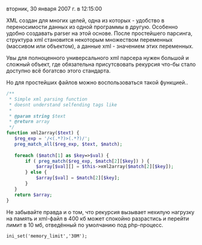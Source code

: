 вторник, 30 января 2007 г. в 12:15:00

XML создан для многих целей, одна из которых - удобство в переносимости данных из одной программы в другую. Особенно удобно создавать parser на этой основе. После простейшего парсинга, структура xml становится некоторым множеством переменных (массивом или объектом), а данные xml - значением этих переменных.

Увы для полноценного универсального xml парсера нужен большой и сложный объект, где обязательна присутсвовать рекурсия что-бы стало доступно всё богатсво этого стандарта.

Но для простейших файлов можно воспользоваться такой функцией.. 

```php
/**  
 * Simple xml parsing function  
 * doesnt understand selfending tags like  
 *  
 * @param string $text  
 * @return array  
 */  
function xml2array($text) {  
   $reg_exp = '/<(.*?)>(.*?)/';  
   preg_match_all($reg_exp, $text, $match);  
	 
   foreach ($match[1] as $key=>$val) {  
	   if ( preg_match($reg_exp, $match[2][$key]) ) {  
		   $array[$val][] = $this->xml2array($match[2][$key]);  
	   } else {  
		   $array[$val] = $match[2][$key];  
	   }  
   }  
   return $array;  
}
```

Не забывайте правда и о том, что рекурсия вызывает нехилую нагрузку на память и xml-файл в 400 кб может спокойно разрастись и перейти лимит в 10 мб, отведённый по умолчанию под php-процесс.  
  
`ini_set('memory_limit','30M');`